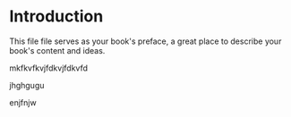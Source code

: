 # Introduction

This file file serves as your book's preface, a great place to describe your book's content and ideas.

mkfkvfkvjfdkvjfdkvfd

jhghgugu

enjfnjw

